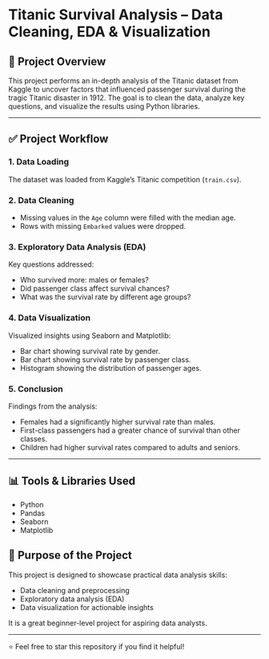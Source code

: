 # Titanic Survival Analysis – Data Cleaning, EDA & Visualization

## 🚢 Project Overview

This project performs an in-depth analysis of the Titanic dataset from Kaggle to uncover factors that influenced passenger survival during the tragic Titanic disaster in 1912. The goal is to clean the data, analyze key questions, and visualize the results using Python libraries.

---

## ✅ Project Workflow

### 1. Data Loading  
The dataset was loaded from Kaggle’s Titanic competition (`train.csv`).

### 2. Data Cleaning  
- Missing values in the `Age` column were filled with the median age.  
- Rows with missing `Embarked` values were dropped.

### 3. Exploratory Data Analysis (EDA)  
Key questions addressed:
- Who survived more: males or females?  
- Did passenger class affect survival chances?  
- What was the survival rate by different age groups?

### 4. Data Visualization  
Visualized insights using Seaborn and Matplotlib:
- Bar chart showing survival rate by gender.  
- Bar chart showing survival rate by passenger class.  
- Histogram showing the distribution of passenger ages.

### 5. Conclusion  
Findings from the analysis:
- Females had a significantly higher survival rate than males.  
- First-class passengers had a greater chance of survival than other classes.  
- Children had higher survival rates compared to adults and seniors.

---

## 📊 Tools & Libraries Used

- Python  
- Pandas  
- Seaborn  
- Matplotlib

 ## 🎯 Purpose of the Project

This project is designed to showcase practical data analysis skills:
- Data cleaning and preprocessing  
- Exploratory data analysis (EDA)  
- Data visualization for actionable insights  

It is a great beginner-level project for aspiring data analysts.

---

⭐ Feel free to star this repository if you find it helpful!
